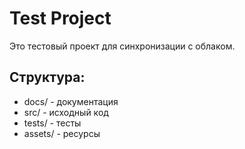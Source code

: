 # Test Project
Это тестовый проект для синхронизации с облаком.

## Структура:
- docs/ - документация
- src/ - исходный код
- tests/ - тесты
- assets/ - ресурсы
